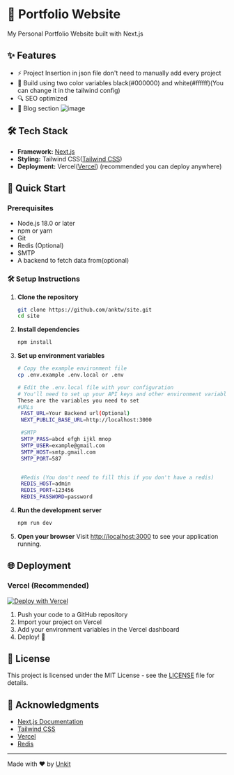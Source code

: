 # 🚀 Portfolio Website

My Personal Portfolio Website built with Next.js

## ✨ Features

- ⚡ Project Insertion in json file don't need to manually add every project
- 🎨 Build using two color variables black(#000000) and white(#ffffff)(You can change it in the tailwind config)
- 🔍 SEO optimized
- 📝 Blog section
![image](https://github.com/user-attachments/assets/124e5d95-a967-411d-81a3-5e92bb37c9ca)

## 🛠️ Tech Stack

- **Framework:** [Next.js](https://nextjs.org/)
- **Styling:** Tailwind CSS([Tailwind CSS](https://tailwindcss.com/))
- **Deployment:** Vercel([Vercel](https://vercel.com/)) (recommended you can deploy anywhere)

## 🚀 Quick Start

### Prerequisites

- Node.js 18.0 or later
- npm or yarn
- Git
- Redis (Optional)
- SMTP
- A backend to fetch data from(optional)

### 🛠️ Setup Instructions

1. **Clone the repository**
   ```bash
   git clone https://github.com/anktw/site.git
   cd site
   ```

2. **Install dependencies**
   ```bash
   npm install
   ```

3. **Set up environment variables**
   ```bash
   # Copy the example environment file
   cp .env.example .env.local or .env
   
   # Edit the .env.local file with your configuration
   # You'll need to set up your API keys and other environment variables here
   These are the variables you need to set
   #URLs
    FAST_URL=Your Backend url(Optional)
    NEXT_PUBLIC_BASE_URL=http://localhost:3000

    #SMTP
    SMTP_PASS=abcd efgh ijkl mnop
    SMTP_USER=example@gmail.com
    SMTP_HOST=smtp.gmail.com
    SMTP_PORT=587


    #Redis (You don't need to fill this if you don't have a redis)
    REDIS_HOST=admin
    REDIS_PORT=123456
    REDIS_PASSWORD=password
    ```

4. **Run the development server**
   ```bash
   npm run dev
   ```

5. **Open your browser**
   Visit [http://localhost:3000](http://localhost:3000) to see your application running.

## 🌐 Deployment

### Vercel (Recommended)

[![Deploy with Vercel](https://vercel.com/button)](https://vercel.com/new/clone?repository-url=https%3A%2F%2Fgithub.com%2Fyour-username%2Fyour-repo&project-name=my-portfolio&repository-name=portfolio)

1. Push your code to a GitHub repository
2. Import your project on Vercel
3. Add your environment variables in the Vercel dashboard
4. Deploy! 🚀

## 📝 License

This project is licensed under the MIT License - see the [LICENSE](LICENSE) file for details.

## 🙏 Acknowledgments

- [Next.js Documentation](https://nextjs.org/docs)
- [Tailwind CSS](https://tailwindcss.com/)
- [Vercel](https://vercel.com/)
- [Redis](https://redis.io/)
---

Made with ❤️ by [Unkit](https://unkit.site)

